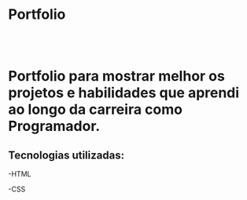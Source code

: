 <h1>Portfolio</h1>
<br>
<br>
<h1> Portfolio para mostrar melhor os projetos e habilidades que aprendi ao longo da carreira como Programador.</h1>
<H2>Tecnologias utilizadas:</H2>
<P>-HTML</P>
<P>-CSS</P>

